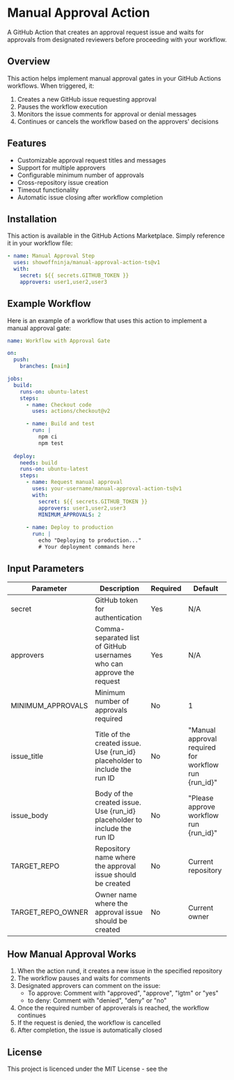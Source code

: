 # Manual Approval Action

A GitHub Action that creates an approval request issue and waits for approvals from designated reviewers before proceeding with your workflow.

## Overview

This action helps implement manual approval gates in your GitHub Actions workflows. When triggered, it:

1. Creates a new GitHub issue requesting approval
2. Pauses the workflow execution
3. Monitors the issue comments for approval or denial messages
4. Continues or cancels the workflow based on the approvers' decisions

## Features

- Customizable approval request titles and messages
- Support for multiple approvers
- Configurable minimum number of approvals
- Cross-repository issue creation
- Timeout functionality
- Automatic issue closing after workflow completion

## Installation

This action is available in the GitHub Actions Marketplace. Simply reference it in your workflow file:

```yaml
- name: Manual Approval Step
  uses: showoffninja/manual-approval-action-ts@v1
  with:
    secret: ${{ secrets.GITHUB_TOKEN }}
    approvers: user1,user2,user3
```

## Example Workflow

Here is an example of a workflow that uses this action to implement a manual approval gate:

```yaml
name: Workflow with Approval Gate

on:
  push:
    branches: [main]

jobs:
  build:
    runs-on: ubuntu-latest
    steps:
      - name: Checkout code
        uses: actions/checkout@v2

      - name: Build and test
        run: |
          npm ci
          npm test
          
  deploy:
    needs: build
    runs-on: ubuntu-latest
    steps:
      - name: Request manual approval
        uses: your-username/manual-approval-action-ts@v1
        with:
          secret: ${{ secrets.GITHUB_TOKEN }}
          approvers: user1,user2,user3
          MINIMUM_APPROVALS: 2
          
      - name: Deploy to production
        run: |
          echo "Deploying to production..."
          # Your deployment commands here
```

## Input Parameters
| Parameter | Description | Required | Default |
|-----------|-------------|----------|---------|
| secret | GitHub token for authentication | Yes | N/A |
| approvers | Comma-separated list of GitHub usernames who can approve the request | Yes | N/A |
| MINIMUM_APPROVALS | Minimum number of approvals required | No | 1 |
| issue_title | Title of the created issue. Use {run_id} placeholder to include the run ID | No | "Manual approval required for workflow run {run_id}" |
| issue_body | Body of the created issue. Use {run_id} placeholder to include the run ID | No | "Please approve workflow run {run_id}" |
| TARGET_REPO | Repository name where the approval issue should be created | No | Current repository |
| TARGET_REPO_OWNER | Owner name where the approval issue should be created | No | Current owner |

## How Manual Approval Works

1. When the action rund, it creates a new issue in the specified repository
2. The workflow pauses and waits for comments
3. Designated approvers can comment on the issue:
    - To approve: Comment with "approved", "approve", "lgtm" or "yes"
    - to deny: Comment with "denied", "deny" or "no"
4. Once the required number of approverals is reached, the workflow continues
5. If the request is denied, the workflow is cancelled
6. After completion, the issue is automatically closed

## License
This project is licenced under the MIT License - see the 